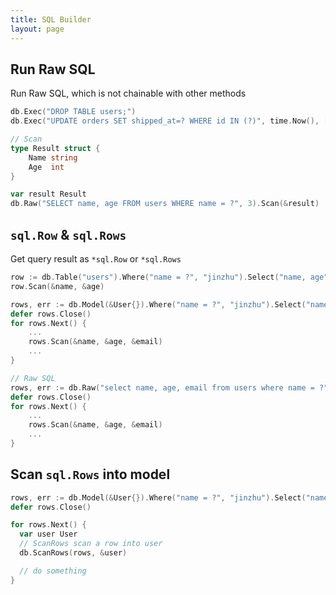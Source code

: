 ```yaml
---
title: SQL Builder
layout: page
---
```


## Run Raw SQL

Run Raw SQL, which is not chainable with other methods

```go
db.Exec("DROP TABLE users;")
db.Exec("UPDATE orders SET shipped_at=? WHERE id IN (?)", time.Now(), []int64{11,22,33})

// Scan
type Result struct {
    Name string
    Age  int
}

var result Result
db.Raw("SELECT name, age FROM users WHERE name = ?", 3).Scan(&result)
```

## `sql.Row` & `sql.Rows`

Get query result as `*sql.Row` or `*sql.Rows`

```go
row := db.Table("users").Where("name = ?", "jinzhu").Select("name, age").Row() // (*sql.Row)
row.Scan(&name, &age)

rows, err := db.Model(&User{}).Where("name = ?", "jinzhu").Select("name, age, email").Rows() // (*sql.Rows, error)
defer rows.Close()
for rows.Next() {
    ...
    rows.Scan(&name, &age, &email)
    ...
}

// Raw SQL
rows, err := db.Raw("select name, age, email from users where name = ?", "jinzhu").Rows() // (*sql.Rows, error)
defer rows.Close()
for rows.Next() {
    ...
    rows.Scan(&name, &age, &email)
    ...
}
```

## Scan `sql.Rows` into model

```go
rows, err := db.Model(&User{}).Where("name = ?", "jinzhu").Select("name, age, email").Rows() // (*sql.Rows, error)
defer rows.Close()

for rows.Next() {
  var user User
  // ScanRows scan a row into user
  db.ScanRows(rows, &user)

  // do something
}
```